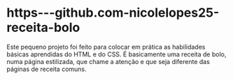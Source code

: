 # https---github.com-nicolelopes25-receita-bolo
Este pequeno projeto foi feito para colocar em prática as habilidades básicas aprendidas do HTML e do CSS.
É basicamente uma receita de bolo, numa página estilizada, que chame a atenção e que seja diferente das páginas de receita comuns.
